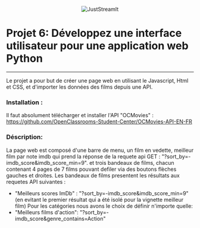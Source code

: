 <p align="center">
   <img src="/images/logo_light.png" alt="JustStreamIt" >
</p> 

# Projet 6: Développez une interface utilisateur pour une application web Python
***

Le projet a pour but de créer une page web en utilisant le Javascript, Html et CSS, et d'importer les données des films  depuis une API.

### Installation :
 Il faut absolument  télécharger et installer l'API "OCMovies" :
https://github.com/OpenClassrooms-Student-Center/OCMovies-API-EN-FR


### Déscription:
La page web est composé d'une barre de menu, un film en vedette, meilleur film par note imdb qui prend la  réponse de la requete api GET : "?sort_by=-imdb_score&imdb_score_min=9".
et trois bandeaux de films, chacun contenant 4 pages de 7 films pouvant defiler via des boutons flèches gauches et droites. Les bandeaux de films presentent les résultats aux requetes API suivantes :
- "Meilleurs scores ImDb" : "?sort_by=-imdb_score&imdb_score_min=9" (en evitant le premier résultat qui a été isolé pour la vignette meilleur film)
Pour les catégories nous avons le choix de définir n'importe quelle:
- "Meilleurs films d'action": "?sort_by=-imdb_score&genre_contains=Action"





